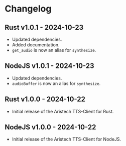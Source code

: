 # Changelog

## Rust v1.0.1 - 2024-10-23
- Updated dependencies.
- Added documentation.
- `get_audio` is now an alias for `synthesize`.

## NodeJS v1.0.1 - 2024-10-23
- Updated dependencies.
- `audioBuffer` is now an alias for `synthesize`.


## Rust v1.0.0 - 2024-10-22
- Initial release of the Aristech TTS-Client for Rust.

## NodeJS v1.0.0 - 2024-10-22
- Initial release of the Aristech TTS-Client for NodeJS.
